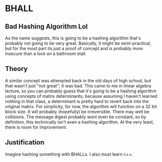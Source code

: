 # BHALL

## Bad Hashing Algorithm Lol
As the name suggests, this is going to be a hashing algorithm that's probably not going to be very great. Basically, it might be semi-practical, but for the most part its just a proof of concept and is probably more insecure than a lock on a bathroom stall.

## Theory
A similar concept was attempted back in the old days of high school, but that wasn't just "not great"; it was bad. This came to me in linear algebra lecture, so you can probably guess that it's going to be a hashing algorithm using concepts of matrix determinants, because assuming I haven't learned nothing in that class, a determinant is pretty hard to revert back into the original matrix. For simplicity, for now, the algorithm will function on a 32 bit block size. It will probably (hopefully) be irreversible. There may well be collisions. The message digest probably wont even be constant, so by definition, this technically isn't even a hashing algorithm. At the very least, there is room for improvement.

## Justification
Imagine hashing something with BHALLs. I also must learn c++.
